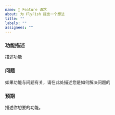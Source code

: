 ```yaml
---
name: 🚀 Feature 请求
about: 为 FlyFish 提出一个想法
title: ""
labels: ""
assignees: ""
---
```


<!--
感谢您提出使 FlyFish 更好的想法！
请尽可能填写以下模板。

-->

### 功能描述

描述功能

### 问题

如果功能与问题有关，请在此处描述您是如何解决问题的

### 预期

描述你想要的功能。
